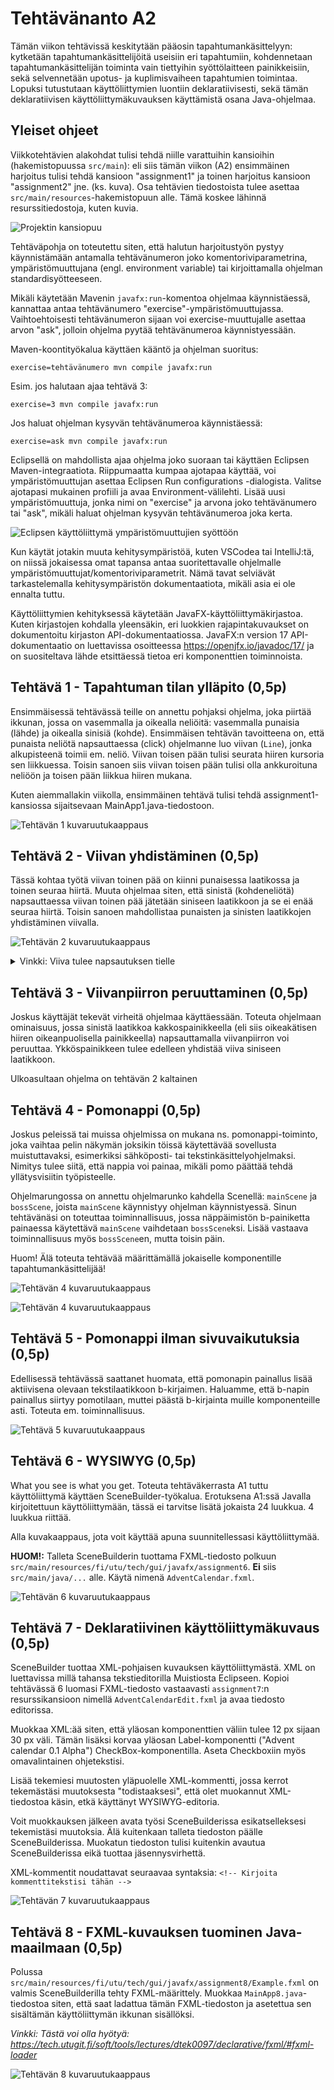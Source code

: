 # Tehtävänanto A2

Tämän viikon tehtävissä keskitytään pääosin tapahtumankäsittelyyn: kytketään tapahtumankäsittelijöitä useisiin eri tapahtumiin, kohdennetaan tapahtumankäsittelijän toiminta vain tiettyihin syöttölaitteen painikkeisiin, sekä selvennetään upotus- ja kuplimisvaiheen tapahtumien toimintaa. Lopuksi tutustutaan käyttöliittymien luontiin deklaratiivisesti, sekä tämän deklaratiivisen käyttöliittymäkuvauksen käyttämistä osana Java-ohjelmaa.

## Yleiset ohjeet
Viikkotehtävien alakohdat tulisi tehdä niille varattuihin kansioihin (hakemistopuussa `src/main`): eli siis tämän viikon (A2) ensimmäinen harjoitus tulisi tehdä kansioon "assignment1" ja toinen harjoitus kansioon "assignment2" jne. (ks. kuva). Osa tehtävien tiedostoista tulee asettaa `src/main/resources`-hakemistopuun alle. Tämä koskee lähinnä resurssitiedostoja, kuten kuvia.

![Projektin kansiopuu](img/dirtree.png)

Tehtäväpohja on toteutettu siten, että halutun harjoitustyön pystyy käynnistämään antamalla tehtävänumeron joko komentoriviparametrina, ympäristömuuttujana (engl. environment variable) tai kirjoittamalla ohjelman standardisyötteeseen.

Mikäli käytetään Mavenin `javafx:run`-komentoa ohjelmaa käynnistäessä, kannattaa antaa tehtävänumero "exercise"-ympäristömuuttujassa. Vaihtoehtoisesti tehtävänumeron sijaan voi exercise-muuttujalle asettaa arvon "ask", jolloin ohjelma pyytää tehtävänumeroa käynnistyessään.

Maven-koontityökalua käyttäen kääntö ja ohjelman suoritus:

```
exercise=tehtävänumero mvn compile javafx:run
```

Esim. jos halutaan ajaa tehtävä 3:

```
exercise=3 mvn compile javafx:run
```

Jos haluat ohjelman kysyvän tehtävänumeroa käynnistäessä:

```
exercise=ask mvn compile javafx:run
```

Eclipsellä on mahdollista ajaa ohjelma joko suoraan tai käyttäen Eclipsen Maven-integraatiota. Riippumaatta kumpaa ajotapaa käyttää, voi ympäristömuuttujan asettaa Eclipsen Run configurations -dialogista. Valitse ajotapasi mukainen profiili ja avaa Environment-välilehti. Lisää uusi ympäristömuuttuja, jonka nimi on "exercise" ja arvona joko tehtävänumero tai "ask", mikäli haluat ohjelman kysyvän tehtävänumeroa joka kerta.

![Eclipsen käyttöliittymä ympäristömuuttujien syöttöön](img/eclipse-env.png)

Kun käytät jotakin muuta kehitysympäristöä, kuten VSCodea tai IntelliJ:tä, on niissä jokaisessa omat tapansa antaa suoritettavalle ohjelmalle ympäristömuuttujat/komentoriviparametrit. Nämä tavat selviävät tarkastelemalla kehitysympäristön dokumentaatiota, mikäli asia ei ole ennalta tuttu.

Käyttöliittymien kehityksessä käytetään JavaFX-käyttöliittymäkirjastoa. Kuten kirjastojen kohdalla yleensäkin, eri luokkien rajapintakuvaukset on dokumentoitu kirjaston API-dokumentaatiossa. JavaFX:n version 17 API-dokumentaatio on luettavissa osoitteessa <https://openjfx.io/javadoc/17/> ja on suositeltava lähde etsittäessä tietoa eri komponenttien toiminnoista.

## Tehtävä 1 - Tapahtuman tilan ylläpito (0,5p)
Ensimmäisessä tehtävässä teille on annettu pohjaksi ohjelma, joka piirtää ikkunan, jossa on vasemmalla ja oikealla neliöitä: vasemmalla punaisia (lähde) ja oikealla sinisiä (kohde). Ensimmäisen tehtävän tavoitteena on, että punaista neliötä napsauttaessa (click) ohjelmanne luo viivan (`Line`), jonka alkupisteenä toimii em. neliö. Viivan toisen pään tulisi seurata hiiren kursoria sen liikkuessa. Toisin sanoen siis viivan toisen pään tulisi olla ankkuroituna neliöön ja toisen pään liikkua hiiren mukana.

Kuten aiemmallakin viikolla, ensimmäinen tehtävä tulisi tehdä assignment1-kansiossa sijaitsevaan MainApp1.java-tiedostoon.

![Tehtävän 1 kuvaruutukaappaus](img/assign1.png)


## Tehtävä 2 - Viivan yhdistäminen (0,5p)

Tässä kohtaa työtä viivan toinen pää on kiinni punaisessa laatikossa ja toinen seuraa hiirtä. Muuta ohjelmaa siten, että sinistä (kohdeneliötä) napsauttaessa viivan toinen pää jätetään siniseen laatikkoon ja se ei enää seuraa hiirtä. Toisin sanoen mahdollistaa punaisten ja sinisten laatikkojen yhdistäminen viivalla.

![Tehtävän 2 kuvaruutukaappaus](img/assign2.png)

<details>
<summary>Vinkki: Viiva tulee napsautuksen tielle</summary>

Sinistä laatikkoa napsauttaessa saatat huomata, että hiirtä seuraava viiva estää tapahtuman päätymisen laatikolle. Yksi tapa hoitaa asia, on säätää viiva "hiirelle näkymättömäksi" ("Mouse Transparent"), jolloin viivan ei pitäisi häiritä hiiritapahtumia.

</details>


## Tehtävä 3 - Viivanpiirron peruuttaminen (0,5p)

Joskus käyttäjät tekevät virheitä ohjelmaa käyttäessään. Toteuta ohjelmaan ominaisuus, jossa sinistä laatikkoa kakkospainikkeella (eli siis oikeakätisen hiiren oikeanpuolisella painikkeella) napsauttamalla viivanpiirron voi peruuttaa. Ykköspainikkeen tulee edelleen yhdistää viiva siniseen laatikkoon.

Ulkoasultaan ohjelma on tehtävän 2 kaltainen

## Tehtävä 4 - Pomonappi (0,5p)
Joskus peleissä tai muissa ohjelmissa on mukana ns. pomonappi-toiminto, joka vaihtaa pelin näkymän joksikin töissä käytettävää sovellusta muistuttavaksi, esimerkiksi sähköposti- tai tekstinkäsittelyohjelmaksi. Nimitys tulee siitä, että nappia voi painaa, mikäli pomo päättää tehdä yllätysvisiitin työpisteelle.

Ohjelmarungossa on annettu ohjelmarunko kahdella Scenellä: `mainScene` ja `bossScene`, joista `mainScene` käynnistyy ohjelman käynnistyessä. Sinun tehtävänäsi on toteuttaa toiminnallisuus, jossa näppäimistön b-painiketta painaessa käytettävä `mainScene` vaihdetaan `bossScene`ksi. Lisää vastaava toiminnallisuus myös `bossScene`en, mutta toisin päin.

Huom! Älä toteuta tehtävää määrittämällä jokaiselle komponentille tapahtumankäsittelijää!


![Tehtävän 4 kuvaruutukaappaus](img/assign4.png)

![Tehtävän 4 kuvaruutukaappaus](img/assign4b.png)


## Tehtävä 5 - Pomonappi ilman sivuvaikutuksia (0,5p)
Edellisessä tehtävässä saattanet huomata, että pomonapin painallus lisää aktiivisena olevaan tekstilaatikkoon b-kirjaimen. Haluamme, että b-napin painallus siirtyy pomotilaan, muttei päästä b-kirjainta muille komponenteille asti. Toteuta em. toiminnallisuus.


![Tehtävä 5 kuvaruutukaappaus](img/assign5.png)

## Tehtävä 6 - WYSIWYG (0,5p)
What you see is what you get. Toteuta tehtäväkerrasta A1 tuttu käyttöliittymä käyttäen SceneBuilder-työkalua. Erotuksena A1:ssä Javalla kirjoitettuun käyttöliittymään, tässä ei tarvitse lisätä jokaista 24 luukkua. 4 luukkua riittää.

Alla kuvakaappaus, jota voit käyttää apuna suunnitellessasi käyttöliittymää.

**HUOM!:** Talleta SceneBuilderin tuottama FXML-tiedosto polkuun `src/main/resources/fi/utu/tech/gui/javafx/assignment6`. **Ei** siis `src/main/java/...` alle. Käytä nimenä `AdventCalendar.fxml`.

![Tehtävän 6 kuvaruutukaappaus](img/assign6.png)


## Tehtävä 7 - Deklaratiivinen käyttöliittymäkuvaus (0,5p)
SceneBuilder tuottaa XML-pohjaisen kuvauksen käyttöliittymästä. XML on luettavissa millä tahansa tekstieditorilla Muistiosta Eclipseen. Kopioi tehtävässä 6 luomasi FXML-tiedosto vastaavasti `assignment7`:n resurssikansioon nimellä `AdventCalendarEdit.fxml` ja avaa tiedosto editorissa.

Muokkaa XML:ää siten, että yläosan komponenttien väliin tulee 12 px sijaan 30 px väli. Tämän lisäksi korvaa yläosan Label-komponentti ("Advent calendar 0.1 Alpha") CheckBox-komponentilla. Aseta Checkboxiin myös omavalintainen ohjetekstisi.

Lisää tekemiesi muutosten yläpuolelle XML-kommentti, jossa kerrot tekemästäsi muutoksesta "todistaaksesi", että olet muokannut XML-tiedostoa käsin, etkä käyttänyt WYSIWYG-editoria.

Voit muokkauksen jälkeen avata työsi SceneBuilderissa esikatselleksesi tekemistäsi muutoksia. Älä kuitenkaan talleta tiedoston päälle SceneBuilderissa. Muokatun tiedoston tulisi kuitenkin avautua SceneBuilderissa eikä tuottaa jäsennysvirhettä.


XML-kommentit noudattavat seuraavaa syntaksia: `<!-- Kirjoita kommenttitekstisi tähän -->`

![Tehtävän 7 kuvaruutukaappaus](img/assign7.png)


## Tehtävä 8 - FXML-kuvauksen tuominen Java-maailmaan (0,5p)
Polussa `src/main/resources/fi/utu/tech/gui/javafx/assignment8/Example.fxml` on valmis SceneBuilderilla tehty FXML-määrittely. Muokkaa `MainApp8.java`-tiedostoa siten, että saat ladattua tämän FXML-tiedoston ja asetettua sen sisältämän käyttöliittymän ikkunan sisällöksi. 

*Vinkki: Tästä voi olla hyötyä: <https://tech.utugit.fi/soft/tools/lectures/dtek0097/declarative/fxml/#fxml-loader>*

![Tehtävän 8 kuvaruutukaappaus](img/assign8.png)
